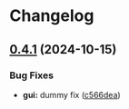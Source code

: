 # Changelog

## [0.4.1](https://github.com/kittynode/kittynode/compare/v0.4.0...v0.4.1) (2024-10-15)


### Bug Fixes

* **gui:** dummy fix ([c566dea](https://github.com/kittynode/kittynode/commit/c566deaa70ed1900a29fd4380a204a9f7cc3842c))
